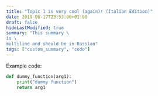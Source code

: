 ```yaml
---
title: "Topic 1 is very cool (again)! (Italian Edition)"
date: 2019-06-17T23:53:00+01:00
draft: false
hideLastModified: true
summary: "This summary \
is \
multiline and should be in Russian"
tags: ["custom_summary", "code"]
---
```


Example code:

```python
def dummy_function(arg1):
    print("dummy function")
    return arg1 
```
